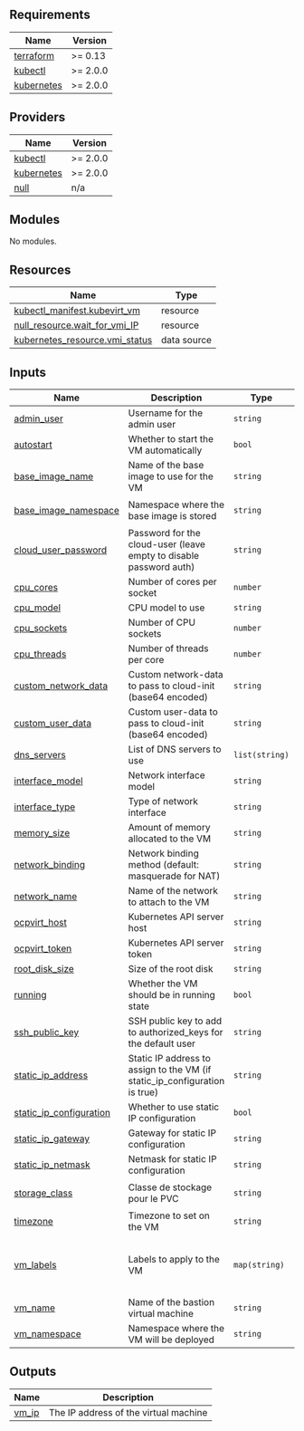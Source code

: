## Requirements

| Name | Version |
|------|---------|
| <a name="requirement_terraform"></a> [terraform](#requirement\_terraform) | >= 0.13 |
| <a name="requirement_kubectl"></a> [kubectl](#requirement\_kubectl) | >= 2.0.0 |
| <a name="requirement_kubernetes"></a> [kubernetes](#requirement\_kubernetes) | >= 2.0.0 |

## Providers

| Name | Version |
|------|---------|
| <a name="provider_kubectl"></a> [kubectl](#provider\_kubectl) | >= 2.0.0 |
| <a name="provider_kubernetes"></a> [kubernetes](#provider\_kubernetes) | >= 2.0.0 |
| <a name="provider_null"></a> [null](#provider\_null) | n/a |

## Modules

No modules.

## Resources

| Name | Type |
|------|------|
| [kubectl_manifest.kubevirt_vm](https://registry.terraform.io/providers/alekc/kubectl/latest/docs/resources/manifest) | resource |
| [null_resource.wait_for_vmi_IP](https://registry.terraform.io/providers/hashicorp/null/latest/docs/resources/resource) | resource |
| [kubernetes_resource.vmi_status](https://registry.terraform.io/providers/hashicorp/kubernetes/latest/docs/data-sources/resource) | data source |

## Inputs

| Name | Description | Type | Default | Required |
|------|-------------|------|---------|:--------:|
| <a name="input_admin_user"></a> [admin\_user](#input\_admin\_user) | Username for the admin user | `string` | `"cloud-user"` | no |
| <a name="input_autostart"></a> [autostart](#input\_autostart) | Whether to start the VM automatically | `bool` | `true` | no |
| <a name="input_base_image_name"></a> [base\_image\_name](#input\_base\_image\_name) | Name of the base image to use for the VM | `string` | `"rhel9-base-image"` | no |
| <a name="input_base_image_namespace"></a> [base\_image\_namespace](#input\_base\_image\_namespace) | Namespace where the base image is stored | `string` | `"openshift-virtualization-os-images"` | no |
| <a name="input_cloud_user_password"></a> [cloud\_user\_password](#input\_cloud\_user\_password) | Password for the cloud-user (leave empty to disable password auth) | `string` | `""` | no |
| <a name="input_cpu_cores"></a> [cpu\_cores](#input\_cpu\_cores) | Number of cores per socket | `number` | `1` | no |
| <a name="input_cpu_model"></a> [cpu\_model](#input\_cpu\_model) | CPU model to use | `string` | `"Westmere"` | no |
| <a name="input_cpu_sockets"></a> [cpu\_sockets](#input\_cpu\_sockets) | Number of CPU sockets | `number` | `2` | no |
| <a name="input_cpu_threads"></a> [cpu\_threads](#input\_cpu\_threads) | Number of threads per core | `number` | `1` | no |
| <a name="input_custom_network_data"></a> [custom\_network\_data](#input\_custom\_network\_data) | Custom network-data to pass to cloud-init (base64 encoded) | `string` | `""` | no |
| <a name="input_custom_user_data"></a> [custom\_user\_data](#input\_custom\_user\_data) | Custom user-data to pass to cloud-init (base64 encoded) | `string` | `""` | no |
| <a name="input_dns_servers"></a> [dns\_servers](#input\_dns\_servers) | List of DNS servers to use | `list(string)` | `[]` | no |
| <a name="input_interface_model"></a> [interface\_model](#input\_interface\_model) | Network interface model | `string` | `"virtio"` | no |
| <a name="input_interface_type"></a> [interface\_type](#input\_interface\_type) | Type of network interface | `string` | `"bridge"` | no |
| <a name="input_memory_size"></a> [memory\_size](#input\_memory\_size) | Amount of memory allocated to the VM | `string` | `"4Gi"` | no |
| <a name="input_network_binding"></a> [network\_binding](#input\_network\_binding) | Network binding method (default: masquerade for NAT) | `string` | `"masquerade"` | no |
| <a name="input_network_name"></a> [network\_name](#input\_network\_name) | Name of the network to attach to the VM | `string` | `"pod-network"` | no |
| <a name="input_ocpvirt_host"></a> [ocpvirt\_host](#input\_ocpvirt\_host) | Kubernetes API server host | `string` | `""` | no |
| <a name="input_ocpvirt_token"></a> [ocpvirt\_token](#input\_ocpvirt\_token) | Kubernetes API server token | `string` | `""` | no |
| <a name="input_root_disk_size"></a> [root\_disk\_size](#input\_root\_disk\_size) | Size of the root disk | `string` | `"50Gi"` | no |
| <a name="input_running"></a> [running](#input\_running) | Whether the VM should be in running state | `bool` | `true` | no |
| <a name="input_ssh_public_key"></a> [ssh\_public\_key](#input\_ssh\_public\_key) | SSH public key to add to authorized\_keys for the default user | `string` | `""` | no |
| <a name="input_static_ip_address"></a> [static\_ip\_address](#input\_static\_ip\_address) | Static IP address to assign to the VM (if static\_ip\_configuration is true) | `string` | `""` | no |
| <a name="input_static_ip_configuration"></a> [static\_ip\_configuration](#input\_static\_ip\_configuration) | Whether to use static IP configuration | `bool` | `false` | no |
| <a name="input_static_ip_gateway"></a> [static\_ip\_gateway](#input\_static\_ip\_gateway) | Gateway for static IP configuration | `string` | `""` | no |
| <a name="input_static_ip_netmask"></a> [static\_ip\_netmask](#input\_static\_ip\_netmask) | Netmask for static IP configuration | `string` | `"24"` | no |
| <a name="input_storage_class"></a> [storage\_class](#input\_storage\_class) | Classe de stockage pour le PVC | `string` | `"ocs-storagecluster-ceph-rbd"` | no |
| <a name="input_timezone"></a> [timezone](#input\_timezone) | Timezone to set on the VM | `string` | `"UTC"` | no |
| <a name="input_vm_labels"></a> [vm\_labels](#input\_vm\_labels) | Labels to apply to the VM | `map(string)` | <pre>{<br/>  "app": "bastion",<br/>  "role": "infrastructure"<br/>}</pre> | no |
| <a name="input_vm_name"></a> [vm\_name](#input\_vm\_name) | Name of the bastion virtual machine | `string` | `"bastion"` | no |
| <a name="input_vm_namespace"></a> [vm\_namespace](#input\_vm\_namespace) | Namespace where the VM will be deployed | `string` | `"default"` | no |

## Outputs

| Name | Description |
|------|-------------|
| <a name="output_vm_ip"></a> [vm\_ip](#output\_vm\_ip) | The IP address of the virtual machine |
